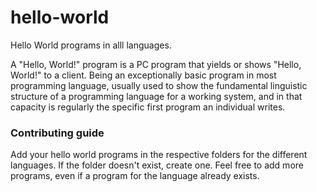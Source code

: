 # hello-world

Hello World programs in alll languages.

A "Hello, World!"  program is a PC program that yields or shows "Hello, World!" to a client. Being an exceptionally basic program in most programming language,  usually used to show the fundamental linguistic structure of a programming language for a working system, and in that capacity is regularly the specific first program an individual writes.

### Contributing guide
Add your hello world programs in the respective folders for the different languages. If the folder doesn't exist, create one. Feel free to add more programs, even if a program for the language already exists.
